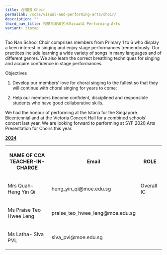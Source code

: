 ```yaml
---
title: 合唱团 Choir
permalink: /ccas/visual-and-performing-arts/choir/
description: ""
third_nav_title: 视觉与表演艺术Visual& Performing Arts
variant: tiptap
---
```

<p>Tao Nan School Choir comprises members from Primary 1 to 6 who display a keen interest in singing and enjoy stage performances tremendously. Our practices include learning a wide variety of songs in many languages and of different genres. We also learn the correct breathing techniques for singing and acquire confidence in stage performances.</p><p>Objectives</p><ol data-tight="true" class="tight"><li><p>Develop our members’ love for choral singing to the fullest so that they will continue with choral singing for years to come;</p></li><li><p>Help our members become confident, disciplined and responsible students who have good collaborative skills.</p></li></ol><p>We had the honour of performing at the Istana for the Singapore Bicentennial and at the Victoria Concert Hall for a combined schools' concert last year. We are looking forward to performing at SYF 2020 Arts Presentation for Choirs this year.</p><p><strong><u>2024</u></strong></p><table><tbody><tr><th rowspan="1" colspan="1"><p>NAME OF CCA<br>TEACHER-IN-CHARGE</p></th><th rowspan="1" colspan="1"><p>Email</p></th><th rowspan="1" colspan="1"><p>ROLE</p></th></tr><tr><td rowspan="1" colspan="1"><p>Mrs Quah- Heng Yin Qi</p></td><td rowspan="1" colspan="1"><p>heng_yin_qi@moe.edu.sg</p></td><td rowspan="1" colspan="1"><p>Overall IC</p></td></tr><tr><td rowspan="1" colspan="1"><p>Ms Praise Teo Hwee Leng</p></td><td rowspan="1" colspan="1"><p>praise_teo_hwee_leng@moe.edu.sg</p></td><td rowspan="1" colspan="1"><p></p></td></tr><tr><td rowspan="1" colspan="1"><p>Ms Latha- Siva PVL</p></td><td rowspan="1" colspan="1"><p>siva_pvl@moe.edu.sg</p></td><td rowspan="1" colspan="1"><p></p></td></tr></tbody></table><p></p>